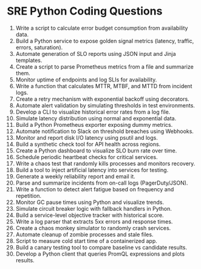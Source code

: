 # SRE Python Coding Questions

1. Write a script to calculate error budget consumption from availability data.
2. Build a Python service to expose golden signal metrics (latency, traffic, errors, saturation).
3. Automate generation of SLO reports using JSON input and Jinja templates.
4. Create a script to parse Prometheus metrics from a file and summarize them.
5. Monitor uptime of endpoints and log SLIs for availability.
6. Write a function that calculates MTTR, MTBF, and MTTD from incident logs.
7. Create a retry mechanism with exponential backoff using decorators.
8. Automate alert validation by simulating thresholds in test environments.
9. Develop a CLI to visualize historical error rates from a log file.
10. Simulate latency distribution using normal and exponential data.
11. Build a Python Prometheus exporter exposing dummy metrics.
12. Automate notification to Slack on threshold breaches using Webhooks.
13. Monitor and report disk I/O latency using psutil and logs.
14. Build a synthetic check tool for API health across regions.
15. Create a Python dashboard to visualize SLO burn rate over time.
16. Schedule periodic heartbeat checks for critical services.
17. Write a chaos test that randomly kills processes and monitors recovery.
18. Build a tool to inject artificial latency into services for testing.
19. Generate a weekly reliability report and email it.
20. Parse and summarize incidents from on-call logs (PagerDuty/JSON).
21. Write a function to detect alert fatigue based on frequency and repetition.
22. Monitor GC pause times using Python and visualize trends.
23. Simulate circuit breaker logic with fallback handlers in Python.
24. Build a service-level objective tracker with historical score.
25. Write a log parser that extracts 5xx errors and response times.
26. Create a chaos monkey simulator to randomly crash services.
27. Automate cleanup of zombie processes and stale files.
28. Script to measure cold start time of a containerized app.
29. Build a canary testing tool to compare baseline vs candidate results.
30. Develop a Python client that queries PromQL expressions and plots results.